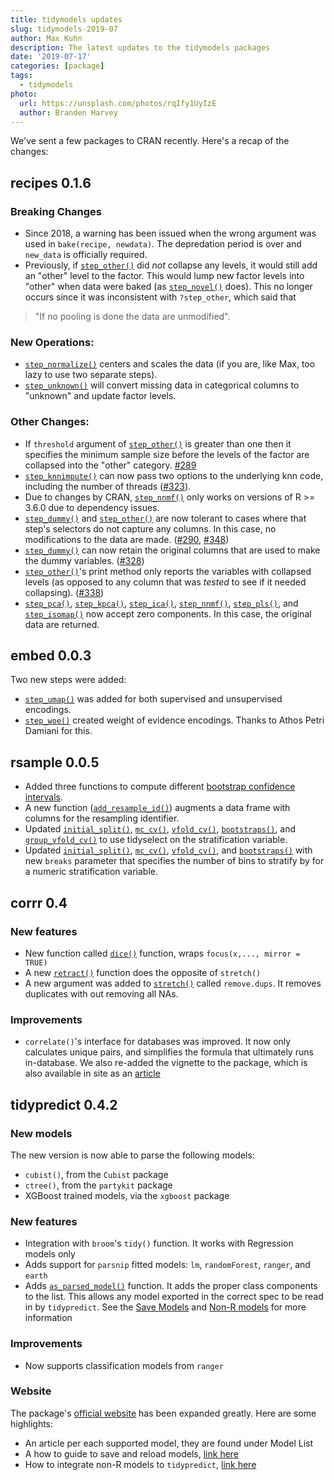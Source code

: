```yaml
---
title: tidymodels updates
slug: tidymodels-2019-07
author: Max Kuhn
description: The latest updates to the tidymodels packages
date: '2019-07-17'
categories: [package]
tags:
  - tidymodels
photo:
  url: https://unsplash.com/photos/rqIfy1UyIzE
  author: Branden Harvey
---
```


We've sent a few packages to CRAN recently. Here's a recap of the changes: 

## recipes 0.1.6

### Breaking Changes

 * Since 2018, a warning has been issued when the wrong argument was used in `bake(recipe, newdata)`. The depredation period is over and `new_data` is officially required.  
 * Previously, if [`step_other()`](https://tidymodels.github.io/recipes/reference/step_other.html) did _not_ collapse any levels, it would still add an "other" level to the factor. This would lump new factor levels into "other" when data were baked (as  [`step_novel()`](https://tidymodels.github.io/recipes/reference/step_novel.html) does). This no longer occurs since it was inconsistent with `?step_other`, which said that 
 > "If no pooling is done the data are unmodified".
 
### New Operations:

*  [`step_normalize()`](https://tidymodels.github.io/recipes/reference/step_normalize.html) centers and scales the data (if you are, like Max, too lazy to use two separate steps). 
*  [`step_unknown()`](https://tidymodels.github.io/recipes/reference/step_unknown.html) will convert missing data in categorical columns to "unknown" and update factor levels. 
 
### Other Changes:

* If `threshold` argument of [`step_other()`](https://tidymodels.github.io/recipes/reference/step_other.html) is greater than one then it specifies the minimum sample size before the levels of the factor are collapsed into the "other" category. [#289](https://github.com/tidymodels/recipes/issues/289)
 *  [`step_knnimpute()`](https://tidymodels.github.io/recipes/reference/step_knnimpute.html) can now pass two options to the underlying knn code, including the number of threads ([#323](https://github.com/tidymodels/recipes/issues/323)). 
* Due to changes by CRAN,  [`step_nnmf()`](https://tidymodels.github.io/recipes/reference/step_nnmf.html) only works on versions of R >= 3.6.0 due to dependency issues. 
*  [`step_dummy()`](https://tidymodels.github.io/recipes/reference/step_dummy.html) and [`step_other()`](https://tidymodels.github.io/recipes/reference/step_other.html) are now tolerant to cases where that step's selectors do not capture any columns. In this case, no modifications to the data are made. ([#290](https://github.com/tidymodels/recipes/issues/290), [#348](https://github.com/tidymodels/recipes/issues/348))
*  [`step_dummy()`](https://tidymodels.github.io/recipes/reference/step_dummy.html) can now retain the original columns that are used to make the dummy variables. ([#328](https://github.com/tidymodels/recipes/issues/328)) 
*  [`step_other()`](https://tidymodels.github.io/recipes/reference/step_other.html)'s print method only reports the variables with collapsed levels (as opposed to any column that was _tested_ to see if it needed collapsing). ([#338](https://github.com/tidymodels/recipes/issues/338)) 
 *  [`step_pca()`](https://tidymodels.github.io/recipes/reference/step_pca.html),  [`step_kpca()`](https://tidymodels.github.io/recipes/reference/step_kpca.html),  [`step_ica()`](https://tidymodels.github.io/recipes/reference/step_ica.html),  [`step_nnmf()`](https://tidymodels.github.io/recipes/reference/step_nnmf.html),  [`step_pls()`](https://tidymodels.github.io/recipes/reference/step_pls.html), and  [`step_isomap()`](https://tidymodels.github.io/recipes/reference/step_isomap.html) now accept zero components. In this case, the original data are returned. 
 
## embed 0.0.3

Two new steps were added:

 * [`step_umap()`](https://tidymodels.github.io/embed/reference/step_umap.html) was added for both supervised and unsupervised encodings. 
 * [`step_woe()`](https://tidymodels.github.io/embed/reference/step_woe.html) created weight of evidence encodings. Thanks to Athos Petri Damiani for this. 

## rsample 0.0.5

* Added three functions to compute different [bootstrap confidence intervals](https://tidymodels.github.io/rsample/articles/Applications/Intervals.html). 
* A new function ([`add_resample_id()`](https://tidymodels.github.io/rsample/reference/add_resample_id.html)) augments a data frame with columns for the resampling identifier. 
* Updated [`initial_split()`](https://tidymodels.github.io/rsample/reference/initial_split.html), [`mc_cv()`](https://tidymodels.github.io/rsample/reference/mc_cv.html), [`vfold_cv()`](https://tidymodels.github.io/rsample/reference/vfold_cv.html), [`bootstraps()`](https://tidymodels.github.io/rsample/reference/bootstraps.html), and [`group_vfold_cv()`](https://tidymodels.github.io/rsample/reference/group_vfold_cv.html) to use tidyselect on the stratification variable.
* Updated [`initial_split()`](https://tidymodels.github.io/rsample/reference/initial_split.html), [`mc_cv()`](https://tidymodels.github.io/rsample/reference/mc_cv.html), [`vfold_cv()`](https://tidymodels.github.io/rsample/reference/vfold_cv.html), and  [`bootstraps()`](https://tidymodels.github.io/rsample/reference/bootstraps.html) with new `breaks` parameter that specifies the number of bins to stratify by for a numeric stratification variable.

## corrr 0.4

### New features

* New function called [`dice()`](https://tidymodels.github.io/corrr/reference/dice.html) function, wraps `focus(x,..., mirror = TRUE)`
* A new [`retract()`](https://tidymodels.github.io/corrr/reference/retract.html) function does the opposite of `stretch()` 
* A new argument was added to [`stretch()`](https://tidymodels.github.io/corrr/reference/stretch.html) called `remove.dups`. It removes duplicates with out removing all NAs. 

### Improvements

* `correlate()`'s interface for databases was improved. It now only calculates unique pairs, and simplifies the formula that ultimately runs in-database. We also re-added the vignette to the package, which is also available in site as an [article](https://tidymodels.github.io/corrr/articles/databases.html)

## tidypredict 0.4.2

### New models

The new version is now able to parse the following models:

  * `cubist()`, from the `Cubist` package
  * `ctree()`, from the `partykit` package
  * XGBoost trained models, via the `xgboost` package

### New features

* Integration with `broom`'s `tidy()` function. It works with Regression models only
* Adds support for `parsnip` fitted models: `lm`, `randomForest`, `ranger`, and `earth`
* Adds [`as_parsed_model()`](https://tidymodels.github.io/tidypredict/reference/as_parsed_model.html) function. It adds the proper class components to the list. This allows any model exported in the correct spec to be read in by `tidypredict`. See the [Save Models](https://tidymodels.github.io/tidypredict/articles/save.html) and [Non-R models](https://tidymodels.github.io/tidypredict/articles/non-r.html) for more information

### Improvements

* Now supports classification models from `ranger`

### Website

The package's [official website](https://tidymodels.github.io/tidypredict/index.html) has been expanded greatly. Here are some highlights:

  * An article per each supported model, they are found under Model List
  * A how to guide to save and reload models, [link here](https://tidymodels.github.io/tidypredict/articles/save.html) 
  * How to integrate non-R models to `tidypredict`, [link here](https://tidymodels.github.io/tidypredict/articles/non-r.html) 
